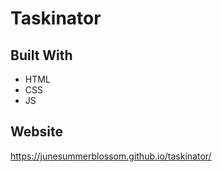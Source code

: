 # Taskinator

## Built With
* HTML
* CSS
* JS

## Website
https://junesummerblossom.github.io/taskinator/
